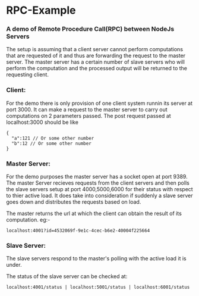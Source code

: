 # RPC-Example
### A demo of Remote Procedure Call(RPC) between NodeJs Servers
The setup is assuming that a client server cannot perform computations that are requested of it and thus are forwarding the 
request to the master server. The master server has a certain number of slave servers who will perform the computation and 
the processed output will be returned to the requesting client.

### Client: 
For the demo there is only provision of one client system runnin its server at port 3000. It can make a request to the master server to carry out computations on 2 parameters passed. The post request passed at localhost:3000 should be like
```
{
  "a":121 // Or some other number
  "b":12 // Or some other number
}
````

### Master Server:
For the demo purposes the master server has a socket open at port 9389. The master Server recieves requests from the client servers and then polls the slave servers setup at port 4000,5000,6000 for their status with respect to thier active load. It does take into consideration if suddenly a slave server goes down and distributes the requests based on load.


The master returns the url at which the client can obtain the result of its computation.
eg:-
```
localhost:4001?id=4532069f-9e1c-4cec-b6e2-40004f225664
```

### Slave Server:
The slave servers respond to the master's polling with the active load it is under. 

The status of the slave server can be checked at:
```
localhost:4001/status | localhost:5001/status | localhost:6001/status

```
